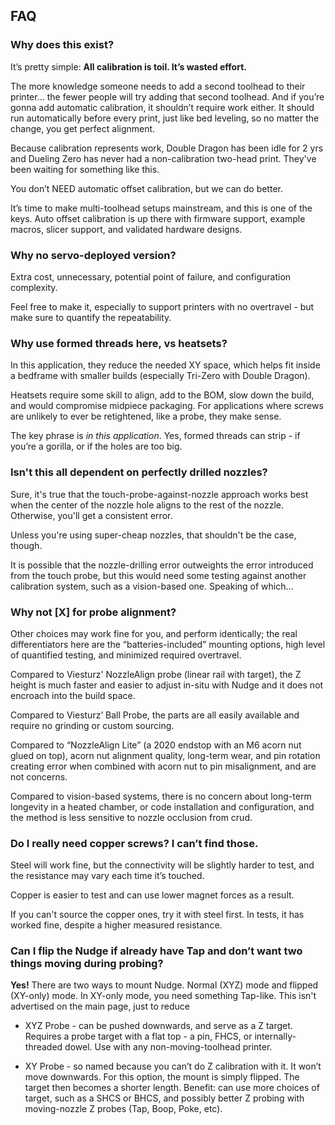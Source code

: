 ## FAQ

### Why does this exist?

It’s pretty simple: **All calibration is toil.  It’s wasted effort.**

The more knowledge someone needs to add a second toolhead to their printer... the fewer people will try adding that second toolhead.  And if you’re gonna add automatic calibration, it shouldn’t require work either.  It should run automatically before every print, just like bed leveling, so no matter the change, you get perfect alignment.

Because calibration represents work, Double Dragon has been idle for 2 yrs and Dueling Zero has never had a non-calibration two-head print.  They've been waiting for something like this.

You don’t NEED automatic offset calibration, but we can do better.

It’s time to make multi-toolhead setups mainstream, and this is one of the keys.  Auto offset calibration is up there with firmware support, example macros, slicer support, and validated hardware designs.

### Why no servo-deployed version?

Extra cost, unnecessary, potential point of failure, and configuration complexity.

Feel free to make it, especially to support printers with no overtravel - but make sure to quantify the repeatability.  

### Why use formed threads here, vs heatsets?

In this application, they reduce the needed XY space, which helps fit inside a bedframe with smaller builds (especially Tri-Zero with Double Dragon).

Heatsets require some skill to align, add to the BOM, slow down the build, and would compromise midpiece packaging.  For applications where screws are unlikely to ever be retightened, like a probe, they make sense.

The key phrase is *in this application*.  Yes, formed threads can strip - if you’re a gorilla, or if the holes are too big.

### Isn't this all dependent on perfectly drilled nozzles?

Sure, it's true that the touch-probe-against-nozzle approach works best when the center of the nozzle hole aligns to the rest of the nozzle.  Otherwise, you'll get a consistent error.

Unless you're using super-cheap nozzles, that shouldn't be the case, though.

It is possible that the nozzle-drilling error outweights the error introduced from the touch probe, but this would need some testing against another calibration system, such as a vision-based one.  Speaking of which...

### Why not [X] for probe alignment?

Other choices may work fine for you, and perform identically; the real differentiators here are the “batteries-included” mounting options, high level of quantified testing, and minimized required overtravel.

Compared to Viesturz' NozzleAlign probe (linear rail with target), the Z height is much faster and easier to adjust in-situ with Nudge and it does not encroach into the build space.

Compared to Viesturz’ Ball Probe, the parts are all easily available and require no grinding or custom sourcing.

Compared to “NozzleAlign Lite” (a 2020 endstop with an M6 acorn nut glued on top), acorn nut alignment quality, long-term wear, and pin rotation creating error when combined with acorn nut to pin misalignment, and  are not concerns.

Compared to vision-based systems, there is no concern about long-term longevity in a heated chamber, or code installation and configuration, and the method is less sensitive to nozzle occlusion from crud.

### Do I really need copper screws?  I can’t find those.

Steel will work fine, but the connectivity will be slightly harder to test, and the resistance may vary each time it’s touched.  

Copper is easier to test and can use lower magnet forces as a result.

If you can't source the copper ones, try it with steel first.  In tests, it has worked fine, despite a higher measured resistance.

### Can I flip the Nudge if already have Tap and don’t want two things moving during probing?

**Yes!**  There are two ways to mount Nudge.  Normal (XYZ) mode and flipped (XY-only) mode.  In XY-only mode, you need something Tap-like.  This isn't advertised on the main page, just to reduce

* XYZ Probe - can be pushed downwards, and serve as a Z target.  Requires a probe target with a flat top - a pin, FHCS, or internally-threaded dowel.  Use with any non-moving-toolhead printer.

* XY Probe - so named because you can’t do Z calibration with it.  It won’t move downwards.  For this option, the mount is simply flipped.  The target then becomes a shorter length.  Benefit: can use more choices of target, such as a SHCS or BHCS, and possibly better Z probing with moving-nozzle Z probes (Tap, Boop, Poke, etc).

